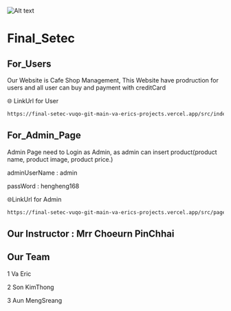 ![Alt text](https://www.setecu.com/images/sampledata/icetheme/logo.png)

# Final_Setec
## For_Users
Our Website is Cafe Shop Management, This Website have prodruction for users and all user can buy and payment with creditCard

🌐 LinkUrl for User

```bash
https://final-setec-vuqo-git-main-va-erics-projects.vercel.app/src/index.html
```

## For_Admin_Page

Admin Page need to Login as Admin, as admin can insert product(product name, product image, product price.)

adminUserName : admin

passWord : hengheng168

🌐LinkUrl for Admin

```bash
https://final-setec-vuqo-git-main-va-erics-projects.vercel.app/src/page/admin-login.html
```

## Our Instructor : Mrr Choeurn PinChhai

## Our Team

1 Va Eric

2 Son KimThong

3 Aun MengSreang

